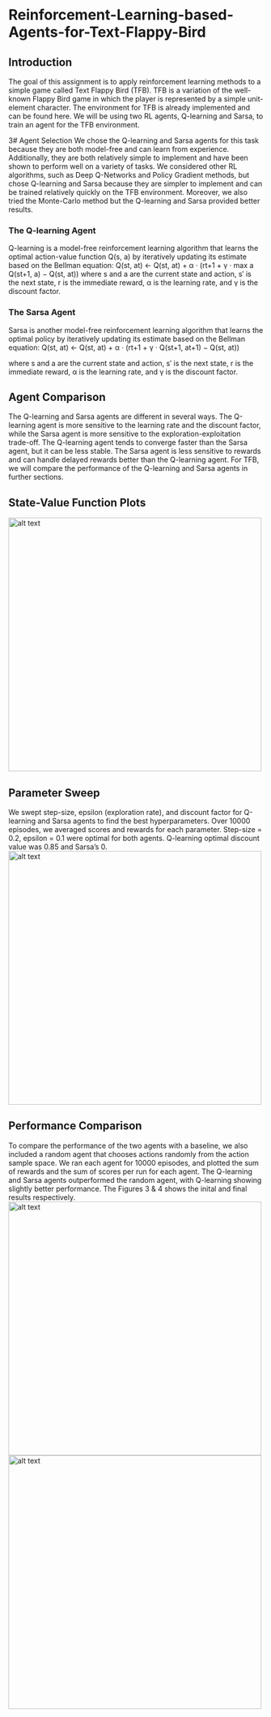 # Reinforcement-Learning-based-Agents-for-Text-Flappy-Bird
## Introduction
The goal of this assignment is to apply reinforcement learning methods to a simple game called Text Flappy Bird (TFB). TFB is a variation of the well-known Flappy Bird game in which the player is represented by a simple unit-element character. The environment for TFB is already implemented and can be found here. We will be using two RL agents, Q-learning and Sarsa, to train an agent for the TFB environment.

3# Agent Selection
We chose the Q-learning and Sarsa agents for this task because they are both model-free and can learn from experience. Additionally, they are both relatively simple to implement and have been shown to perform well on a variety of tasks. We considered other RL algorithms, such as Deep Q-Networks and Policy Gradient methods, but chose Q-learning and Sarsa because they are simpler to implement and can be trained relatively quickly on the TFB environment. Moreover, we also tried the Monte-Carlo method but the Q-learning and Sarsa provided better results.

### The Q-learning Agent
Q-learning is a model-free reinforcement learning algorithm that learns the optimal action-value function Q(s, a) by iteratively updating its estimate based on the Bellman equation:
Q(st, at) ← Q(st, at) + α · (rt+1 + γ · max a Q(st+1, a) − Q(st, at))
where s and a are the current state and action, s′ is the next state, r is the immediate reward, α is the learning rate, and γ is the discount factor.

### The Sarsa Agent
Sarsa is another model-free reinforcement learning algorithm that learns the optimal policy by iteratively updating its estimate based on the Bellman equation:
Q(st, at) ← Q(st, at) + α · (rt+1 + γ · Q(st+1, at+1) − Q(st, at))

where s and a are the current state and action, s′ is the next state, r is the immediate reward, α is the learning rate, and γ is the discount factor.

## Agent Comparison
The Q-learning and Sarsa agents are different in several ways. The Q-learning agent is more sensitive to the learning rate and the discount factor, while the Sarsa agent is more sensitive to the exploration-exploitation trade-off. The Q-learning agent tends to converge faster than the Sarsa agent, but it can be less stable. The Sarsa agent is less sensitive to rewards and can handle delayed rewards better than the Q-learning agent. For TFB, we will compare the performance of the Q-learning and Sarsa agents in further sections.

## State-Value Function Plots
<img src="https://user-images.githubusercontent.com/127759119/229242525-5d093f50-4a8e-44f3-aa82-9cbf47e8c48d.png" alt="alt text" width="500"/>


## Parameter Sweep
We swept step-size, epsilon (exploration rate), and discount factor for Q-learning and Sarsa agents to find the best hyperparameters. Over 10000 episodes, we averaged scores and rewards for each parameter. Step-size = 0.2, epsilon = 0.1 were optimal for both agents. Q-learning optimal discount value was 0.85 and Sarsa’s 0.
<img src="https://user-images.githubusercontent.com/127759119/229242567-cd75e3ee-3dd2-49a6-b61c-355f1ed78455.png" alt="alt text" width="500"/>


## Performance Comparison
To compare the performance of the two agents with a baseline, we also included a random agent that chooses
actions randomly from the action sample space. We ran each agent for 10000 episodes, and plotted the sum
of rewards and the sum of scores per run for each agent. The Q-learning and Sarsa agents outperformed the
random agent, with Q-learning showing slightly better performance. The Figures 3 & 4 shows the inital and
final results respectively.
<img src="https://user-images.githubusercontent.com/127759119/229242619-81c92815-0ff8-41fe-b95f-c4461e0994aa.png" alt="alt text" width="500"/>
<img src="https://user-images.githubusercontent.com/127759119/229242632-963fb6cb-908e-418b-bc94-1fdad9aa9f03.png" alt="alt text" width="500"/>
